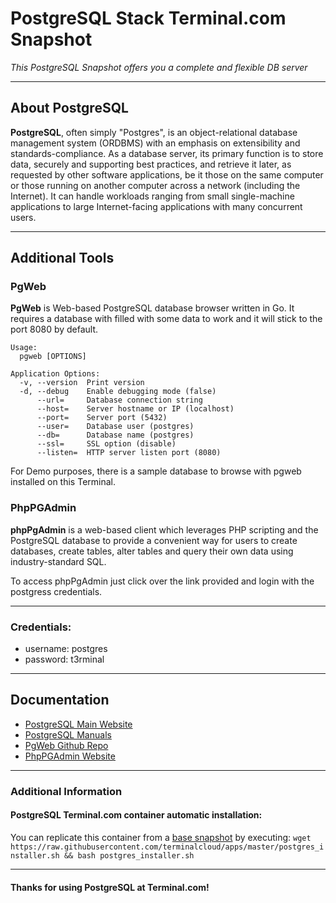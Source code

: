 # **PostgreSQL Stack** Terminal.com Snapshot
*This PostgreSQL Snapshot offers you a complete and flexible DB server*

---

## About PostgreSQL

**PostgreSQL**, often simply "Postgres", is an object-relational database management system (ORDBMS) with an emphasis on extensibility and standards-compliance. As a database server, its primary function is to store data, securely and supporting best practices, and retrieve it later, as requested by other software applications, be it those on the same computer or those running on another computer across a network (including the Internet). It can handle workloads ranging from small single-machine applications to large Internet-facing applications with many concurrent users.

---

## Additional Tools

### PgWeb
**PgWeb** is Web-based PostgreSQL database browser written in Go. It requires a database with filled with some data to work and it will stick to the port 8080 by default.

```
Usage:
  pgweb [OPTIONS]

Application Options:
  -v, --version  Print version
  -d, --debug    Enable debugging mode (false)
      --url=     Database connection string
      --host=    Server hostname or IP (localhost)
      --port=    Server port (5432)
      --user=    Database user (postgres)
      --db=      Database name (postgres)
      --ssl=     SSL option (disable)
      --listen=  HTTP server listen port (8080)
```

For Demo purposes, there is a sample database to browse with pgweb installed on this Terminal.

### PhpPGAdmin
**phpPgAdmin** is a web-based client which leverages PHP scripting and the PostgreSQL database to provide a convenient way for users to create databases, create tables, alter tables and query their own data using industry-standard SQL.

To access phpPgAdmin just click over the link provided and login with the postgress credentials.


---


### Credentials:

- username: postgres
- password: t3rminal


---

## Documentation
- [PostgreSQL Main Website](http://www.postgresql.org/)
- [PostgreSQL Manuals](http://www.postgresql.org/docs/manuals/)
- [PgWeb Github Repo](https://github.com/sosedoff/pgweb)
- [PhpPGAdmin Website](http://phppgadmin.sourceforge.net/doku.php)

---


### Additional Information
#### PostgreSQL Terminal.com container automatic installation:
You can replicate this container from a [base snapshot](https://www.terminal.com/tiny/FzpHiTXG1K) by executing:
`wget https://raw.githubusercontent.com/terminalcloud/apps/master/postgres_installer.sh && bash postgres_installer.sh`


---

#### Thanks for using PostgreSQL at Terminal.com!